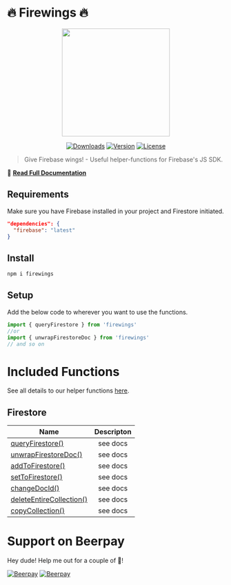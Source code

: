 # 🔥 Firewings 🔥

<p align="center"><img align="center" height="250px" src="https://firewings.netlify.com/firewings_logo.png"/></p>

<p align="center">
  <a href="https://www.npmjs.com/package/firewings"><img src="https://badgen.net/npm/dm/firewings" alt="Downloads"></a>
  <a href="https://www.npmjs.com/package/firewings"><img src="https://badgen.net/npm/v/firewings" alt="Version"></a>
  <a href="https://www.npmjs.com/package/firewings"><img src="https://badgen.net/npm/license/firewings" alt="License"></a>
 </p>
</p>

> Give Firebase wings! - Useful helper-functions for Firebase's JS SDK.

📖 [**Read Full Documentation**](https://firewings.netlify.com/)

## Requirements

Make sure you have Firebase installed in your project and Firestore initiated.

```json
"dependencies": {
  "firebase": "latest"
}
```

## Install

```bash
npm i firewings
```

## Setup

Add the below code to wherever you want to use the functions.

```js
import { queryFirestore } from 'firewings'
//or
import { unwrapFirestoreDoc } from 'firewings'
// and so on
```

# Included Functions

See all details to our helper functions [here](https://firewings.netlify.com/functions/firestore/).

## Firestore

| Name        | Descripton           |
| ------------- |:-------------:|
| [queryFirestore()](https://firewings.netlify.com/functions/firestore/#queryfirestore) | see docs |
| [unwrapFirestoreDoc()](https://firewings.netlify.com/functions/firestore/#unwrapfirestoredoc) | see docs |
| [addToFirestore()](https://firewings.netlify.com/functions/firestore/#addtofirestore) | see docs |
| [setToFirestore()](https://firewings.netlify.com/functions/firestore/#settofirestore)  | see docs |
| [changeDocId()](https://firewings.netlify.com/functions/firestore/#changdocid) | see docs |
| [deleteEntireCollection()](https://firewings.netlify.com/functions/firestore/#deleteentirecollection) | see docs |
| [copyCollection()](https://firewings.netlify.com/functions/firestore/#copycollection) | see docs |



# Support on Beerpay
Hey dude! Help me out for a couple of :beers:!

[![Beerpay](https://beerpay.io/lupas/firewings/badge.svg?style=beer-square)](https://beerpay.io/lupas/firewings)  [![Beerpay](https://beerpay.io/lupas/firewings/make-wish.svg?style=flat-square)](https://beerpay.io/lupas/firewings?focus=wish)